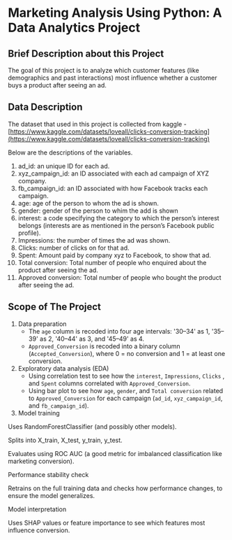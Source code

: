 # Marketing Analysis Using Python: A Data Analytics Project

## Brief Description about this Project
The goal of this project is to analyze which customer features (like demographics and past interactions) most influence whether a customer buys a product after seeing an ad.

## Data Description
The dataset that used in this project is collected from kaggle - [https://www.kaggle.com/datasets/loveall/clicks-conversion-tracking](https://www.kaggle.com/datasets/loveall/clicks-conversion-tracking)

Below are the descriptions of the variables.

1. ad_id: an unique ID for each ad.
2. xyz_campaign_id: an ID associated with each ad campaign of XYZ company.
3. fb_campaign_id: an ID associated with how Facebook tracks each campaign.
4. age: age of the person to whom the ad is shown.
5. gender: gender of the person to whim the add is shown
6. interest: a code specifying the category to which the person’s interest belongs (interests are as mentioned in the person’s Facebook public profile).
7. Impressions: the number of times the ad was shown.
8. Clicks: number of clicks on for that ad.
9. Spent: Amount paid by company xyz to Facebook, to show that ad.
10. Total conversion: Total number of people who enquired about the product after seeing the ad.
11. Approved conversion: Total number of people who bought the product after seeing the ad.

## Scope of The Project
1. Data preparation
   - The `age` column is recoded into four age intervals: '30–34' as 1, '35–39' as 2, '40–44' as 3, and '45–49' as 4.
   - `Approved_Conversion` is recoded into a binary column (`Accepted_Conversion`), where 0 = no conversion and 1 = at least one conversion.
2. Exploratory data analysis (EDA)
   - Using correlation test to see how the `interest`, `Impressions`, `Clicks` , and `Spent` columns correlated with `Approved_Conversion`.
   - Using bar plot to see how `age`, `gender`, and `Total conversion` related to  `Approved_Conversion` for  each campaign (`ad_id`, `xyz_campaign_id`, and `fb_campaign_id`).
3. Model training

Uses RandomForestClassifier (and possibly other models).

Splits into X_train, X_test, y_train, y_test.

Evaluates using ROC AUC (a good metric for imbalanced classification like marketing conversion).

Performance stability check

Retrains on the full training data and checks how performance changes, to ensure the model generalizes.

Model interpretation

Uses SHAP values or feature importance to see which features most influence conversion.
